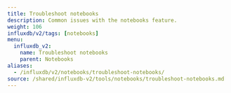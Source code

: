 ```yaml
---
title: Troubleshoot notebooks
description: Common issues with the notebooks feature.
weight: 106
influxdb/v2/tags: [notebooks]
menu:
  influxdb_v2:
    name: Troubleshoot notebooks
    parent: Notebooks
aliases:
  - /influxdb/v2/notebooks/troubleshoot-notebooks/
source: /shared/influxdb-v2/tools/notebooks/troubleshoot-notebooks.md
---
```


<!-- The content for this file is located at
// SOURCE content/shared/influxdb-v2/tools/notebooks/troubleshoot-notebooks.md -->
